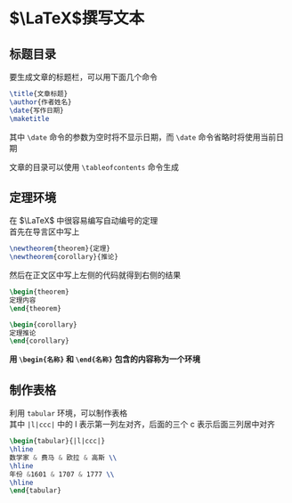 # $\LaTeX$撰写文本
## 标题目录
要生成文章的标题栏，可以用下面几个命令
```tex
\title{文章标题}
\author{作者姓名}
\date{写作日期}
\maketitle
```
其中 `\date` 命令的参数为空时将不显示日期，而 `\date` 命令省略时将使用当前日期

文章的目录可以使用 `\tableofcontents` 命令生成

## 定理环境
在 $\LaTeX$ 中很容易编写自动编号的定理  
首先在导言区中写上
```tex
\newtheorem{theorem}{定理}  
\newtheorem{corollary}{推论}
```

然后在正文区中写上左侧的代码就得到右侧的结果

```tex
\begin{theorem}
定理内容
\end{theorem}

\begin{corollary}
定理推论
\end{corollary}
```

**用 `\begin{名称}` 和 `\end{名称}` 包含的内容称为一个环境**

## 制作表格
利用 `tabular` 环境，可以制作表格  
其中 `|l|ccc|` 中的 l 表示第一列左对齐，后面的三个 c 表示后面三列居中对齐

```tex
\begin{tabular}{|l|ccc|}
\hline
数学家 & 费马 & 欧拉 & 高斯 \\
\hline
年份 &1601 & 1707 & 1777 \\
\hline
\end{tabular}
```